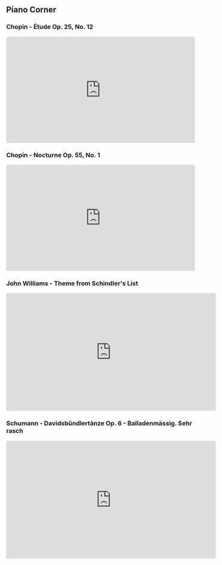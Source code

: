 ## Piano Corner

### Chopin - Étude Op. 25, No. 12
<div style="padding:56.25% 0 0 0;position:relative;"><iframe src="https://player.vimeo.com/video/362358647?color=ffffff&title=0&byline=0&portrait=0" style="position:absolute;top:0;left:0;width:100%;height:100%;" frameborder="0" allow="autoplay; fullscreen" allowfullscreen></iframe></div><script src="https://player.vimeo.com/api/player.js"></script>

### Chopin - Nocturne Op. 55, No. 1
<div style="padding:56.25% 0 0 0;position:relative;"><iframe src="https://player.vimeo.com/video/355856021?color=ffffff&byline=0" style="position:absolute;top:0;left:0;width:100%;height:100%;" frameborder="0" allow="autoplay; fullscreen" allowfullscreen></iframe></div><script src="https://player.vimeo.com/api/player.js"></script>

### John Williams - Theme from Schindler's List
<iframe width="560" height="315" src="https://www.youtube.com/embed/t3ESI9PghXc" frameborder="0" allow="accelerometer; autoplay; encrypted-media; gyroscope; picture-in-picture" allowfullscreen></iframe>

### Schumann - Davidsbündlertänze Op. 6 - Balladenmässig. Sehr rasch
<iframe width="560" height="315" src="https://www.youtube.com/embed/OGCufm9Jv_E" frameborder="0" allow="accelerometer; autoplay; encrypted-media; gyroscope; picture-in-picture" allowfullscreen></iframe>
